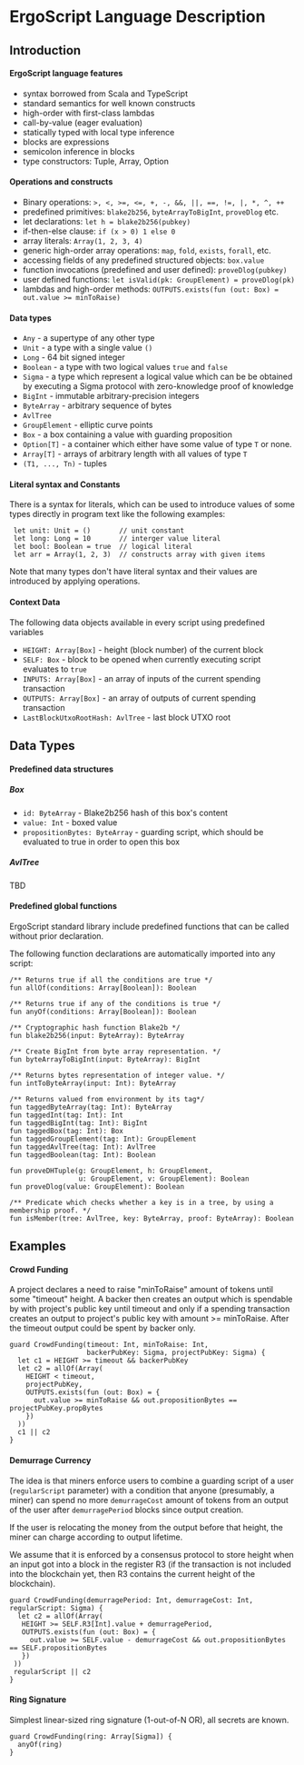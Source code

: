 # ErgoScript Language Description

## Introduction

#### ErgoScript language features

- syntax borrowed from Scala and TypeScript
- standard semantics for well known constructs
- high-order with first-class lambdas
- call-by-value (eager evaluation)
- statically typed with local type inference
- blocks are expressions 
- semicolon inference in blocks
- type constructors: Tuple, Array, Option

#### Operations and constructs

- Binary operations: `>, <, >=, <=, +, -, &&, ||, ==, !=, |, *, ^, ++`
- predefined primitives: `blake2b256`, `byteArrayToBigInt`, `proveDlog` etc. 
- let declarations: `let h = blake2b256(pubkey)`
- if-then-else clause: `if (x > 0) 1 else 0`
- array literals: `Array(1, 2, 3, 4)`
- generic high-order array operations: `map`, `fold`, `exists`, `forall`, etc.
- accessing fields of any predefined structured objects: `box.value`
- function invocations (predefined and user defined): `proveDlog(pubkey)` 
- user defined functions: `let isValid(pk: GroupElement) = proveDlog(pk)`
- lambdas and high-order methods: `OUTPUTS.exists(fun (out: Box) = out.value >= minToRaise)`

#### Data types 

- `Any` - a supertype of any other type
- `Unit` - a type with a single value `()`
- `Long` - 64 bit signed integer
- `Boolean` - a type with two logical values `true` and `false`
- `Sigma`  - a type which represent a logical value which can be be obtained by 
             executing a Sigma protocol with zero-knowledge proof of knowledge
- `BigInt`  - immutable arbitrary-precision integers
- `ByteArray` - arbitrary sequence of bytes
- `AvlTree`
- `GroupElement` - elliptic curve points
- `Box` - a box containing a value with guarding proposition
- `Option[T]` - a container which either have some value of type `T` or none.
- `Array[T]` - arrays of arbitrary length with all values of type `T` 
- `(T1, ..., Tn)` - tuples

#### Literal syntax and Constants

There is a syntax for literals, which can be used to introduce values 
of some types directly in program text like the following examples:
```
 let unit: Unit = ()       // unit constant
 let long: Long = 10       // interger value literal
 let bool: Boolean = true  // logical literal
 let arr = Array(1, 2, 3)  // constructs array with given items
```
Note that many types don't have literal syntax and their values are introduced 
by applying operations.

#### Context Data 

The following data objects available in every script using predefined variables 

- `HEIGHT: Array[Box]` - height (block number) of the current block
- `SELF: Box` - block to be opened when currently executing script evaluates to `true`
- `INPUTS: Array[Box]` - an array of inputs of the current spending transaction
- `OUTPUTS: Array[Box]` - an array of outputs of current spending transaction
- `LastBlockUtxoRootHash: AvlTree` - last block UTXO root 

## Data Types

#### Predefined data structures

##### Box

- `id: ByteArray` - Blake2b256 hash of this box's content 
- `value: Int` - boxed value
- `propositionBytes: ByteArray` - guarding script, which should be evaluated to true in order to open this box 

##### AvlTree
TBD

#### Predefined global functions

ErgoScript standard library include predefined functions that can be called 
without prior declaration. 

The following function declarations are automatically imported into any script:

```
/** Returns true if all the conditions are true */
fun allOf(conditions: Array[Boolean]): Boolean

/** Returns true if any of the conditions is true */
fun anyOf(conditions: Array[Boolean]): Boolean

/** Cryptographic hash function Blake2b */
fun blake2b256(input: ByteArray): ByteArray

/** Create BigInt from byte array representation. */
fun byteArrayToBigInt(input: ByteArray): BigInt

/** Returns bytes representation of integer value. */
fun intToByteArray(input: Int): ByteArray

/** Returns valued from environment by its tag*/
fun taggedByteArray(tag: Int): ByteArray
fun taggedInt(tag: Int): Int
fun taggedBigInt(tag: Int): BigInt
fun taggedBox(tag: Int): Box
fun taggedGroupElement(tag: Int): GroupElement
fun taggedAvlTree(tag: Int): AvlTree
fun taggedBoolean(tag: Int): Boolean

fun proveDHTuple(g: GroupElement, h: GroupElement, 
                 u: GroupElement, v: GroupElement): Boolean
fun proveDlog(value: GroupElement): Boolean

/** Predicate which checks whether a key is in a tree, by using a membership proof. */
fun isMember(tree: AvlTree, key: ByteArray, proof: ByteArray): Boolean
```

## Examples

#### Crowd Funding

A project declares a need to raise "minToRaise" amount of tokens until some "timeout" 
height. A backer then creates an output which is spendable by with project's public key
until timeout and only if a spending transaction creates an output to project's 
public key with amount >= minToRaise. 
After the timeout output could be spent by backer only.
    
```
guard CrowdFunding(timeout: Int, minToRaise: Int, 
                   backerPubKey: Sigma, projectPubKey: Sigma) {
  let c1 = HEIGHT >= timeout && backerPubKey
  let c2 = allOf(Array(
    HEIGHT < timeout,
    projectPubKey,
    OUTPUTS.exists(fun (out: Box) = {
      out.value >= minToRaise && out.propositionBytes == projectPubKey.propBytes
    })
  ))
  c1 || c2
}
```

#### Demurrage Currency

The idea is that miners enforce users to combine a guarding script of a user 
(`regularScript` parameter) with a condition that anyone (presumably, a miner) 
can spend no more `demurrageCost` amount of tokens from an output of the user
after `demurragePeriod` blocks since output creation. 

If the user is relocating the money from the output before that height, 
the miner can charge according to output lifetime.

We assume that it is enforced by a consensus protocol to store height when 
an input got into a block in the register R3 (if the transaction is not included 
into the blockchain yet, then R3 contains the current height of the blockchain).
    
```
guard CrowdFunding(demurragePeriod: Int, demurrageCost: Int, regularScript: Sigma) {
  let c2 = allOf(Array(
   HEIGHT >= SELF.R3[Int].value + demurragePeriod,
   OUTPUTS.exists(fun (out: Box) = {
     out.value >= SELF.value - demurrageCost && out.propositionBytes == SELF.propositionBytes
   })
 ))
 regularScript || c2
}
```

#### Ring Signature

Simplest linear-sized ring signature (1-out-of-N OR), all secrets are known.

```
guard CrowdFunding(ring: Array[Sigma]) {
  anyOf(ring)
}
```

